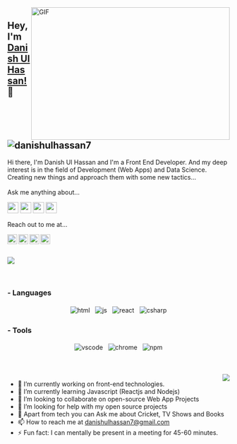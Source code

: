 
<img align="right" alt="GIF" src="https://github.com/abhisheknaiidu/abhisheknaiidu/blob/master/code.gif?raw=true" width="450" height="300" />

## Hey, I'm [Danish Ul Hassan!](https://danishulhassan7portfolio.web.app/) 👋 <a align="left"> <img src="https://komarev.com/ghpvc/?username=danishulhassan7&label=Views&color=blue&style=plastic" alt="danishulhassan7" /> </a>

Hi there, I'm Danish Ul Hassan and I'm a Front End Developer. And my deep interest is in the field of Development (Web Apps) and Data Science. Creating new things and approach them with some new tactics...
<br/>
<br/>
Ask me anything about...

<img src='https://img.shields.io/badge/html-%230095D5?logo=html&logoColor=blue&style=for-the-badge' height='25'/> <img src='https://img.shields.io/badge/WebDev-3DDC84?logo=web&logoColor=white&style=for-the-badge' height='25'/> <img src='https://img.shields.io/badge/css-%230095D5.svg?&style=for-the-badge&logo=css&logoColor=white' height='25'/> <img src='https://img.shields.io/badge/js-%2300ADD8.svg?&style=for-the-badge&logo=js&logoColor=white' height='25'/>


Reach out to me at...

<a href="https://twitter.com/DanishUlHassan5">
  <img align="left" alt="DanishUlHassan's Twitter" width="22px" src="https://cdn.jsdelivr.net/npm/simple-icons@v3/icons/twitter.svg" />
</a><a href="https://www.linkedin.com/in/danish-ul-hassan-a86748171">
  <img align="left" alt="DanishUlHassan's Linkdein" width="22px" src="https://cdn.jsdelivr.net/npm/simple-icons@v3/icons/linkedin.svg" />
</a><a href="https://instagram.com/IamDanishUlHassan/">
  <img align="left" alt="DanishUlHassan's Instagram" width="22px" src="https://cdn.jsdelivr.net/npm/simple-icons@v3/icons/instagram.svg" />
</a><a href="https://facebook.com/danishitx.danni">
  <img align="left" alt="DanishUlHassan's Facebook" width="22px" src="https://cdn.jsdelivr.net/npm/simple-icons@v3/icons/facebook.svg" />
</a>
<br/>
<br/>
<br/>
<img align="left" src="https://github-readme-stats.vercel.app/api?username=danishulhassan7&show_icons=true&title_color=fff&icon_color=79ff97&text_color=9f9f9f&bg_color=151515"/>

<br /> <br />

### - Languages

<p align="center">
  <!-- For more icons please follow  https://github.com/MikeCodesDotNET/ColoredBadges -->
  <img src="https://raw.githubusercontent.com/khattakdev/khattakdev/master/svg/dev/languages/html.svg" alt="html" style="vertical-align:top; margin:4px">
  <img src="https://raw.githubusercontent.com/khattakdev/khattakdev/master/svg/dev/languages/js.svg" alt="js" style="vertical-align:top; margin:4px">
  <img src="https://raw.githubusercontent.com/khattakdev/khattakdev/master/svg/dev/frameworks/react.svg" alt="react" style="vertical-align:top; margin:4px">
    <img src="https://raw.githubusercontent.com/khattakdev/khattakdev/master/svg/dev/languages/python.svg" alt="csharp" style="vertical-align:top; margin:4px">

</p>

### - Tools

<p align="center">
  <img src="https://raw.githubusercontent.com/khattakdev/khattakdev/master/svg/dev/tools/visualstudio_code.svg" alt="vscode" style="vertical-align:top; margin:4px">
  <img src="https://raw.githubusercontent.com/khattakdev/khattakdev/master/svg/dev/misc/chrome.svg" alt="chrome" style="vertical-align:top; margin:4px">
  <img src="https://raw.githubusercontent.com/khattakdev/khattakdev/master/svg/dev/services/npm.svg" alt="npm" style="vertical-align:top; margin:4px">
  
</p>

<br/>
<br/>

<a href="https://github.com/danishulhassan7">
  <img align="right" src="https://github-readme-stats.vercel.app/api/top-langs/?username=danishulhassan7&theme=light&hide_langs_below=1" />
</a>

- 🔭 I’m currently working on front-end technologies.
- 🌱 I’m currently learning Javascript (Reactjs and Nodejs)
- 👯 I’m looking to collaborate on open-source Web App Projects
- 🤔 I’m looking for help with my open source projects
- 💬 Apart from tech you can Ask me about Cricket, TV Shows and Books
- 📫 How to reach me at danishulhassan7@gmail.com
- ⚡ Fun fact: I can mentally be present in a meeting for 45-60 minutes.
